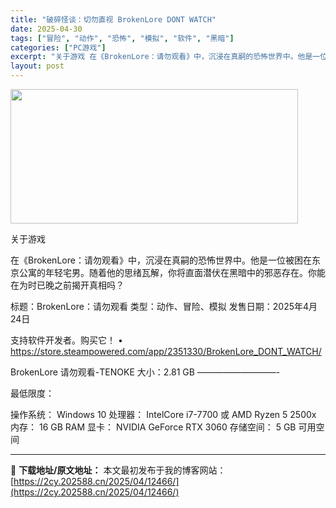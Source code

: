 ```yaml
---
title: "破碎怪谈：切勿直视 BrokenLore DONT WATCH"
date: 2025-04-30
tags: ["冒险", "动作", "恐怖", "模拟", "软件", "黑暗"]
categories: ["PC游戏"]
excerpt: "关于游戏 在《BrokenLore：请勿观看》中，沉浸在真嗣的恐怖世界中。他是一位被困在东京公寓的年轻宅男。随着他的思绪瓦解，你将直面潜伏在黑暗中的邪恶存在。你能在为时已晚之前揭开真相吗？ 标题：BrokenLore：请勿观看 类型：动作、冒险、模拟 发售日期：2025年4月24日 支持软件开发者。&hellip;"
layout: post
---
```


<img class="aligncenter size-full wp-image-12457" src="https://2cy.202588.cn/wp-content/uploads/2025/04/2025043001261967.webp" alt="" width="460" height="215" />

关于游戏

在《BrokenLore：请勿观看》中，沉浸在真嗣的恐怖世界中。他是一位被困在东京公寓的年轻宅男。随着他的思绪瓦解，你将直面潜伏在黑暗中的邪恶存在。你能在为时已晚之前揭开真相吗？

标题：BrokenLore：请勿观看
类型：动作、冒险、模拟
发售日期：2025年4月24日

支持软件开发者。购买它！
• https://store.steampowered.com/app/2351330/BrokenLore_DONT_WATCH/

BrokenLore 请勿观看-TENOKE
大小：2.81 GB
—————————-

最低限度：

操作系统： Windows 10
处理器： IntelCore i7-7700 或 AMD Ryzen 5 2500x
内存： 16 GB RAM
显卡： NVIDIA GeForce RTX 3060
存储空间： 5 GB 可用空间

---
📖 **下载地址/原文地址：** 本文最初发布于我的博客网站：[https://2cy.202588.cn/2025/04/12466/](https://2cy.202588.cn/2025/04/12466/)
